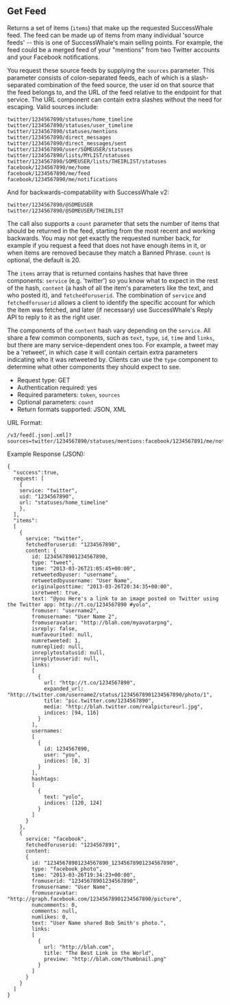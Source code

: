 Get Feed
--------

Returns a set of items (`items`) that make up the requested SuccessWhale feed. The feed can be made up of items from many individual 'source feeds' -- this is one of SuccessWhale's main selling points. For example, the feed could be a merged feed of your "mentions" from two Twitter accounts and your Facebook notifications.

You request these source feeds by supplying the `sources` parameter. This parameter consists of colon-separated feeds, each of which is a slash-separated combination of the feed source, the user id on that source that the feed belongs to, and the URL of the feed relative to the endpoint for that service. The URL component can contain extra slashes without the need for escaping. Valid sources include:

    twitter/1234567890/statuses/home_timeline
    twitter/1234567890/statuses/user_timeline
    twitter/1234567890/statuses/mentions
    twitter/1234567890/direct_messages
    twitter/1234567890/direct_messages/sent
    twitter/1234567890/user/SOMEUSER/statuses
    twitter/1234567890/lists/MYLIST/statuses
    twitter/1234567890/SOMEUSER/lists/THEIRLIST/statuses
    facebook/1234567890/me/home
    facebook/1234567890/me/feed
    facebook/1234567890/me/notifications

And for backwards-compatability with SuccessWhale v2:

    twitter/1234567890/@SOMEUSER
    twitter/1234567890/@SOMEUSER/THEIRLIST

The call also supports a `count` parameter that sets the number of items that should be returned in the feed, starting from the most recent and working backwards. You may not get exactly the requested number back, for example if you request a feed that does not have enough items in it, or when items are removed because they match a Banned Phrase. `count` is optional, the default is 20.

The `items` array that is returned contains hashes that have three components: `service` (e.g. 'twitter') so you know what to expect in the rest of the hash, `content` (a hash of all the item's parameters like the text, and who posted it), and `fetchedforuserid`. The combination of `service` and `fetchedforuserid` allows a client to identify the specific account for which the item was fetched, and later (if necessary) use SuccessWhale's Reply API to reply to it as the right user.

The components of the `content` hash vary depending on the `service`. All share a few common components, such as `text`, `type`, `id`, `time` and `links`, but there are many service-dependent ones too. For example, a tweet may be a 'retweet', in which case it will contain certain extra parameters indicating who it was retweeted by. Clients can use the `type` component to determine what other components they should expect to see.

* Request type: GET
* Authentication required: yes
* Required parameters: `token`, `sources`
* Optional parameters: `count`
* Return formats supported: JSON, XML

URL Format:

    /v3/feed[.json|.xml]?sources=twitter/1234567890/statuses/mentions:facebook/1234567891/me/notifications&count=1

Example Response (JSON):

    {
      "success":true,
      request: [
        {
        service: "twitter",
        uid: "1234567890",
        url: "statuses/home_timeline"
        },
      ],
      "items":
      [
        {
          service: "twitter",
          fetchedforuserid: "1234567890",
          content: {
            id: 12345678901234567890,
            type: "tweet",
            time: "2013-03-26T21:05:45+00:00",
            retweetedbyuser: "username",
            retweetedbyusername: "User Name",
            originalposttime: "2013-03-26T20:34:35+00:00",
            isretweet: true,
            text: "@you Here's a link to an image posted on Twitter using the Twitter app: http://t.co/1234567890 #yolo",
            fromuser: "username2",
            fromusername: "User Name 2",
            fromuseravatar: "http://blah.com/myavatarpng",
            isreply: false,
            numfavourited: null,
            numretweeted: 1,
            numreplied: null,
            inreplytostatusid: null,
            inreplytouserid: null,
            links:
            [
              {
                url: "http://t.co/1234567890",
                expanded_url: "http://twitter.com/username2/status/12345678901234567890/photo/1",
                title: "pic.twitter.com/1234567890",
                media: "http://blah.twitter.com/realpictureurl.jpg",
                indices: [94, 116]
              }
            ],
            usernames:
            [
              {
                id: 1234567890,
                user: "you",
                indices: [0, 3]
              }
            ],
            hashtags:
            [
              {
                text: "yolo",
                indices: [120, 124]
              }
            ]
          }
        },
        {
          service: "facebook",
          fetchedforuserid: "1234567891",
          content:
          {
            id: "12345678901234567890_12345678901234567890",
            type: "facebook_photo",
            time: "2013-03-26T19:34:23+00:00",
            fromuserid: "12345678901234567890",
            fromusername: "User Name",
            fromuseravatar: "http://graph.facebook.com/12345678901234567890/picture",
            numcomments: 0,
            comments: null,
            numlikes: 0,
            text: "User Name shared Bob Smith's photo.",
            links:
            [
              {
                url: "http://blah.com",
                title: "The Best Link in the World",
                preview: "http://blah.com/thumbnail.png"
              }
            ]
          }
        }
      ]
    }